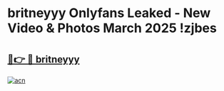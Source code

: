 # britneyyy Onlyfans Leaked - New Video & Photos March 2025 !zjbes

# <h2><a href="https://7a9ztj.iuczelnia.edu.pl?title=britneyyy&ref=zjbes">🔗👉 🔴 britneyyy</a></h2>

[![acn](https://github.com/user-attachments/assets/0f9c940e-d8b0-45ae-aac7-cd30a18b3e1c)](https://7a9ztj.iuczelnia.edu.pl?title=britneyyy&ref=zjbes)

